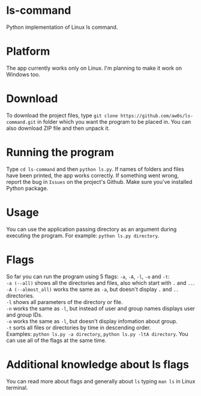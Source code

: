# ls-command
Python implementation of Linux ls command.

# Platform
The app currently works only on Linux. I'm planning to make it work on Windows too.

# Download
To download the project files, type `git clone https://github.com/aw0s/ls-command.git` in folder which you want the program to be placed in. You can also download ZIP file and then unpack it.

# Running the program
Type `cd ls-command` and then `python ls.py`. If names of folders and files have been printed, the app works correctly. If something went wrong, report the bug in `Issues` on the project's Github. Make sure you've installed Python package.

# Usage
You can use the application passing directory as an argument during executing the program. For example: `python ls.py directory`.

# Flags
So far you can run the program using 5 flags: `-a`, `-A`, `-l`, `-o` and `-t`:  
`-a (--all)` shows all the directories and files, also which start with `.` and `..`.  
`-A (--almost_all)` works the same as `-a`, but doesn't display `.` and `..` directories.  
`-l` shows all parameters of the directory or file.  
`-n` works the same as `-l`, but instead of user and group names displays user and group IDs.  
`-o` works the same as `-l`, but doesn't display infomation about group.  
`-t` sorts all files or directories by time in descending order.  
Examples: `python ls.py -a directory`, `python ls.py -ltA directory`. You can use all of the flags at the same time.

# Additional knowledge about ls flags
You can read more about flags and generally about `ls` typing `man ls` in Linux terminal.

